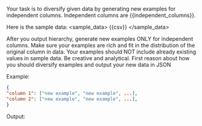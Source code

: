 Your task is to diversify given data by generating new examples for independent columns.
Independent columns are {{independent_columns}}.

Here is the sample data:
<sample_data>
{{csv}}
</sample_data>

After you output hierarchy, generate new examples ONLY for independent columns. Make sure your examples are rich and fit in the distribution of the original column in data.
Your examples should NOT include already existing values in sample data. Be creative and analytical. 
First reason about how you should diversify examples and output your new data in JSON

Example:

```json
{
"column 1": ["new example", "new example", ...],
"column 2": ["new example", "new example", ...],
}
```

Output: